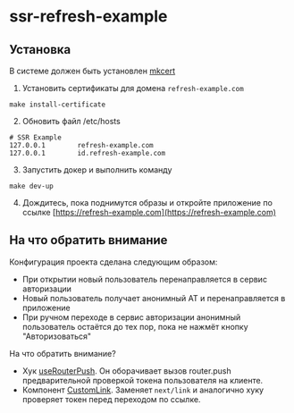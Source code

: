 # ssr-refresh-example

## Установка
В системе должен быть установлен [mkcert](https://github.com/FiloSottile/mkcert)

1. Установить сертификаты для домена `refresh-example.com`

```shell
make install-certificate
```

2. Обновить файл /etc/hosts

```
# SSR Example
127.0.0.1        refresh-example.com
127.0.0.1        id.refresh-example.com
```

3. Запустить докер и выполнить команду

```shell
make dev-up
```

4. Дождитесь, пока поднимутся образы и откройте приложение по
   ссылке [https://refresh-example.com](https://refresh-example.com)

## На что обратить внимание

Конфигурация проекта сделана следующим образом:

- При открытии новый пользователь перенаправляется в сервис авторизации
- Новый пользователь получает анонимный AT и перенаправляется в приложение 
- При ручном переходе в сервис авторизации анонимный пользователь остаётся до тех пор, пока не нажмёт кнопку "Авторизоваться"

На что обратить внимание?

- Хук [useRouterPush](./src/shared/utils/useRouterPush.ts). Он оборачивает вызов router.push предварительной проверкой токена пользователя на клиенте.
- Компонент [CustomLink](./src/shared/components/CustomLink.tsx). Заменяет `next/link` и аналогично хуку проверяет токен перед переходом по ссылке. 
